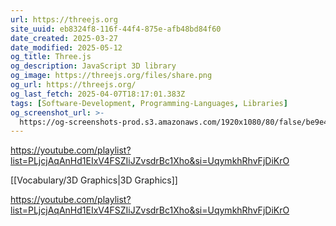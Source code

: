 ```yaml
---
url: https://threejs.org
site_uuid: eb8324f8-116f-44f4-875e-afb48bd84f60
date_created: 2025-03-27
date_modified: 2025-05-12
og_title: Three.js
og_description: JavaScript 3D library
og_image: https://threejs.org/files/share.png
og_url: https://threejs.org/
og_last_fetch: 2025-04-07T18:17:01.383Z
tags: [Software-Development, Programming-Languages, Libraries]
og_screenshot_url: >-
  https://og-screenshots-prod.s3.amazonaws.com/1920x1080/80/false/be9e40b9672b7d79a68ce0c91d7c97b541c7e742d6681c8ed5f43e55e2401e5b.jpeg
---
```

https://youtube.com/playlist?list=PLjcjAqAnHd1EIxV4FSZIiJZvsdrBc1Xho&si=UqymkhRhvFjDiKrO















































[[Vocabulary/3D Graphics|3D Graphics]]

https://youtube.com/playlist?list=PLjcjAqAnHd1EIxV4FSZIiJZvsdrBc1Xho&si=UqymkhRhvFjDiKrO

